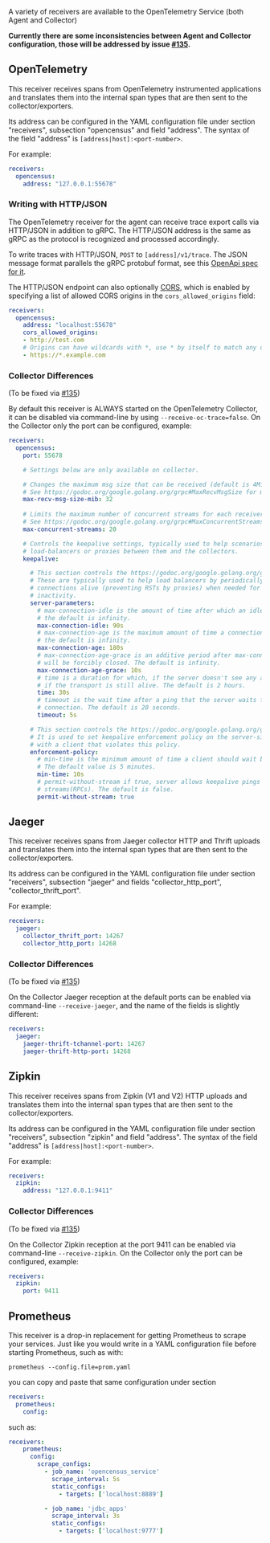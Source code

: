 A variety of receivers are available to the OpenTelemetry Service (both Agent and Collector)

__Currently there are some inconsistencies between Agent and Collector configuration, those will be addressed by issue
[#135](https://github.com/open-telemetry/opentelemetry-service/issues/135).__ 

## OpenTelemetry

This receiver receives spans from OpenTelemetry instrumented applications and translates them into the internal span types that are then sent to the collector/exporters.

Its address can be configured in the YAML configuration file under section "receivers", subsection "opencensus" and field "address". The syntax of the field "address" is `[address|host]:<port-number>`.

For example:

```yaml
receivers:
  opencensus:
    address: "127.0.0.1:55678"
```
### Writing with HTTP/JSON 

The OpenTelemetry receiver for the agent can receive trace export calls via
HTTP/JSON in addition to gRPC. The HTTP/JSON address is the same as gRPC as the
protocol is recognized and processed accordingly.

To write traces with HTTP/JSON, `POST` to `[address]/v1/trace`. The JSON message
format parallels the gRPC protobuf format, see this [OpenApi spec for it](https://github.com/open-telemetry/opentelemetry-proto/blob/master/gen-openapi/opencensus/proto/agent/trace/v1/trace_service.swagger.json).

The HTTP/JSON endpoint can also optionally 
[CORS](https://fetch.spec.whatwg.org/#cors-protocol), which is enabled by
specifying a list of allowed CORS origins in the `cors_allowed_origins` field:

```yaml
receivers:
  opencensus:
    address: "localhost:55678"
    cors_allowed_origins:
    - http://test.com
    # Origins can have wildcards with *, use * by itself to match any origin.
    - https://*.example.com  
```

### Collector Differences
(To be fixed via [#135](https://github.com/open-telemetry/opentelemetry-service/issues/135))

By default this receiver is ALWAYS started on the OpenTelemetry Collector, it can be disabled via command-line by
using `--receive-oc-trace=false`. On the Collector only the port can be configured, example:

```yaml
receivers:
  opencensus:
    port: 55678

    # Settings below are only available on collector.

    # Changes the maximum msg size that can be received (default is 4MiB).
    # See https://godoc.org/google.golang.org/grpc#MaxRecvMsgSize for more information.
    max-recv-msg-size-mib: 32
    
    # Limits the maximum number of concurrent streams for each receiver transport (default is 100).
    # See https://godoc.org/google.golang.org/grpc#MaxConcurrentStreams for more information.
    max-concurrent-streams: 20

    # Controls the keepalive settings, typically used to help scenarios in which the senders have 
    # load-balancers or proxies between them and the collectors.
    keepalive:

      # This section controls the https://godoc.org/google.golang.org/grpc/keepalive#ServerParameters.
      # These are typically used to help load balancers by periodically terminating connections, or keeping
      # connections alive (preventing RSTs by proxies) when needed for bursts of data following periods of
      # inactivity.
      server-parameters:
        # max-connection-idle is the amount of time after which an idle connection would be closed,
        # the default is infinity.
        max-connection-idle: 90s
        # max-connection-age is the maximum amount of time a connection may exist before it is closed,
        # the default is infinity.
        max-connection-age: 180s
        # max-connection-age-grace is an additive period after max-connection-age for which the connection
        # will be forcibly closed. The default is infinity.
        max-connection-age-grace: 10s
        # time is a duration for which, if the server doesn't see any activity it pings the client to see
        # if the transport is still alive. The default is 2 hours.
        time: 30s
        # timeout is the wait time after a ping that the server waits for the response before closing the
        # connection. The default is 20 seconds.
        timeout: 5s 

      # This section controls the https://godoc.org/google.golang.org/grpc/keepalive#EnforcementPolicy.
      # It is used to set keepalive enforcement policy on the server-side. Server will close connection
      # with a client that violates this policy. 
      enforcement-policy:
        # min-time is the minimum amount of time a client should wait before sending a keepalive ping.
        # The default value is 5 minutes.
        min-time: 10s
        # permit-without-stream if true, server allows keepalive pings even when there are no active
        # streams(RPCs). The default is false.
        permit-without-stream: true
```

## Jaeger

This receiver receives spans from Jaeger collector HTTP and Thrift uploads and translates them into the internal span types that are then sent to the collector/exporters.

Its address can be configured in the YAML configuration file under section "receivers", subsection "jaeger" and fields "collector_http_port", "collector_thrift_port".

For example:

```yaml
receivers:
  jaeger:
    collector_thrift_port: 14267
    collector_http_port: 14268
```

### Collector Differences
(To be fixed via [#135](https://github.com/open-telemetry/opentelemetry-service/issues/135))
 
On the Collector Jaeger reception at the default ports can be enabled via command-line `--receive-jaeger`, and the name of the fields is slightly different:

```yaml
receivers:
  jaeger:
    jaeger-thrift-tchannel-port: 14267
    jaeger-thrift-http-port: 14268
```

## Zipkin

This receiver receives spans from Zipkin (V1 and V2) HTTP uploads and translates them into the internal span types that are then sent to the collector/exporters.

Its address can be configured in the YAML configuration file under section "receivers", subsection "zipkin" and field "address".  The syntax of the field "address" is `[address|host]:<port-number>`.

For example:

```yaml
receivers:
  zipkin:
    address: "127.0.0.1:9411"
```

### Collector Differences
(To be fixed via [#135](https://github.com/open-telemetry/opentelemetry-service/issues/135))
 
On the Collector Zipkin reception at the port 9411 can be enabled via command-line `--receive-zipkin`. On the Collector only the port can be configured, example:

```yaml
receivers:
  zipkin:
    port: 9411
```

## Prometheus

This receiver is a drop-in replacement for getting Prometheus to scrape your services. Just like you would write in a
YAML configuration file before starting Prometheus, such as with:
```shell
prometheus --config.file=prom.yaml
```

you can copy and paste that same configuration under section
```yaml
receivers:
  prometheus:
    config:
```

such as:
```yaml
receivers:
    prometheus:
      config:
        scrape_configs:
          - job_name: 'opencensus_service'
            scrape_interval: 5s
            static_configs:
              - targets: ['localhost:8889']

          - job_name: 'jdbc_apps'
            scrape_interval: 3s
            static_configs:
              - targets: ['localhost:9777']
```
